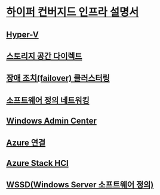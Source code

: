 # [하이퍼 컨버지드 인프라 설명서](index.yml)
## [Hyper-V](../virtualization/hyper-v/index.md)
## [스토리지 공간 다이렉트](../storage/storage-spaces/storage-spaces-direct-overview.md)
## [장애 조치(failover) 클러스터링](../failover-clustering/failover-clustering-overview.md)
## [소프트웨어 정의 네트워킹](https://docs.microsoft.com/windows-server/networking/sdn/)
## [Windows Admin Center](../manage/windows-admin-center/overview.md)
## [Azure 연결](../azure-hybrid-services/index.md)
## [Azure Stack HCI](https://docs.microsoft.com/azure-stack/operator/azure-stack-hci-overview)
## [WSSD(Windows Server 소프트웨어 정의)](https://www.microsoft.com/cloud-platform/software-defined-datacenter)
